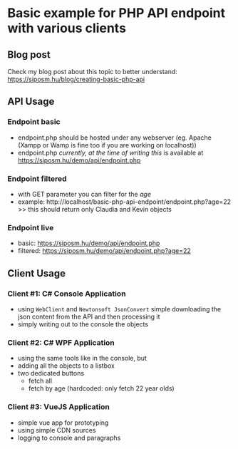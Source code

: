 # Basic example for PHP API endpoint with various clients

## Blog post
Check my blog post about this topic to better understand: https://siposm.hu/blog/creating-basic-php-api

## API Usage
### Endpoint basic
- endpoint.php should be hosted under any webserver (eg. Apache (Xampp or Wamp is fine too if you are working on localhost))
- endpoint.php *currently, at the time of writing this* is available at https://siposm.hu/demo/api/endpoint.php

### Endpoint filtered
- with GET parameter you can filter for the *age*
- example: http://localhost/basic-php-api-endpoint/endpoint.php?age=22 >> this should return only Claudia and Kevin objects

### Endpoint live
- basic: https://siposm.hu/demo/api/endpoint.php
- filtered: https://siposm.hu/demo/api/endpoint.php?age=22

## Client Usage
### Client #1: C# Console Application
- using `WebClient` and `Newtonsoft JsonConvert` simple downloading the json content from the API and then processing it
- simply writing out to the console the objects

### Client #2: C# WPF Application
- using the same tools like in the console, but
- adding all the objects to a listbox
- two dedicated buttons
    - fetch all
    - fetch by age (hardcoded: only fetch 22 year olds)

### Client #3: VueJS Application
- simple vue app for prototyping
- using simple CDN sources
- logging to console and paragraphs